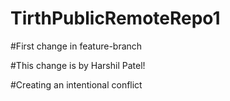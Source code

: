 # TirthPublicRemoteRepo1

#First change in feature-branch

#This change is by Harshil Patel! 

#Creating an intentional conflict